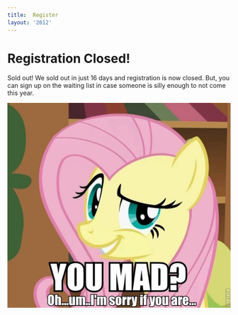 ```yaml
---
title:  Register
layout: '2012'
---
```

# Registration Closed!

Sold out! We sold out in just 16 days and registration is now closed. But, you can sign up on the waiting list in case someone is silly enough to not come this year.

<script type="text/javascript">var host = (("https:" == document.location.protocol) ? "https://secure." : "http://");document.write(unescape("%3Cscript src='" + host + "wufoo.com/scripts/embed/form.js' type='text/javascript'%3E%3C/script%3E"));</script>

<script type="text/javascript">
var p7x1p5 = new WufooForm();
p7x1p5.initialize({
'userName':'mwrc', 
'formHash':'p7x1p5', 
'autoResize':true,
'height':'517',
'header':'show', 
'ssl':true});
p7x1p5.display();
</script>

![Sorry, better luck next year!](/2012/images/u_mad_sorry.jpg)

